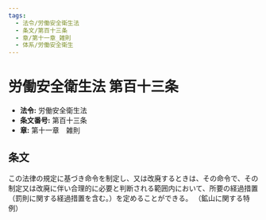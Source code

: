 ```yaml
---
tags:
  - 法令/労働安全衛生法
  - 条文/第百十三条
  - 章/第十一章_雑則
  - 体系/労働安全衛生
---
```

# 労働安全衛生法 第百十三条

- **法令:** 労働安全衛生法
- **条文番号:** 第百十三条
- **章:** 第十一章　雑則

## 条文
この法律の規定に基づき命令を制定し、又は改廃するときは、その命令で、その制定又は改廃に伴い合理的に必要と判断される範囲内において、所要の経過措置（罰則に関する経過措置を含む。）を定めることができる。
（鉱山に関する特例）


